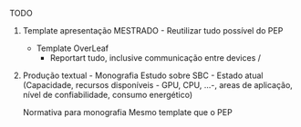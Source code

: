 TODO

1. Template apresentação MESTRADO - Reutilizar tudo possível do PEP
    * Template OverLeaf
        - Reportart tudo, inclusive communicação entre devices / 

2. Produção textual - Monografia
    Estudo sobre SBC - Estado atual (Capacidade, recursos disponíveis - GPU, CPU, ...-, areas de aplicação, nível de confiabilidade, consumo energético)

    Normativa para monografia
    Mesmo template que o PEP


